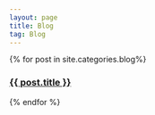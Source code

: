 ```yaml
---
layout: page
title: Blog
tag: Blog
---
```


<div class="blogposts">
  {% for post in site.categories.blog%}
   <div class="blogpost">
    <a href="{{ post.url }}">
      <h3>{{ post.title }}</h3>
    </a>
  </div>
  {% endfor %}
</div>